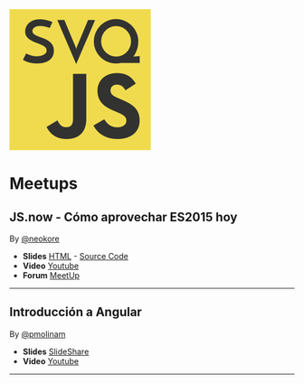 ![SevillaJS Logo](./img/svqjs.png)
# Meetups

## JS.now - Cómo aprovechar ES2015 hoy
By [@neokore](https://twitter.com/neokore)

* **Slides** [HTML](http://www.raulya.com/talks/JSNow-ES2015/) - [Source Code](https://github.com/SVQJavaScript/meetup-js-es2015)
* **Video** [Youtube](https://www.youtube.com/watch?v=LgyidIx_L3M)
* **Forum** [MeetUp](https://www.meetup.com/sevilla-js/messages/boards/thread/50487049)

***

## Introducción a Angular
By [@pmolinam](https://twitter.com/pmolinam)

* **Slides** [SlideShare](http://es.slideshare.net/pjmolina/introduccin-a-angular/pjmolina/introduccin-a-angular)
* **Video** [Youtube](https://www.youtube.com/watch?v=Ul3jNrG-gA8)

***
